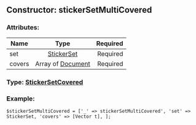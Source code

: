 ## Constructor: stickerSetMultiCovered  

### Attributes:

| Name     |    Type       | Required |
|----------|:-------------:|---------:|
|set|[StickerSet](../types/StickerSet.md) | Required|
|covers|Array of [Document](../types/Document.md) | Required|



### Type: [StickerSetCovered](../types/StickerSetCovered.md)


### Example:

```
$stickerSetMultiCovered = ['_' => stickerSetMultiCovered', 'set' => StickerSet, 'covers' => [Vector t], ];
```